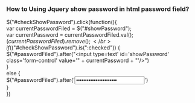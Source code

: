 ### How to Using Jquery show password in html password field?

 $("#checkShowPassword").click(function(){</br>
                var currentPasswordFiled = $("#showPassword");</br>
                var currentPassword = currentPasswordFiled.val();</br>
                $(currentPasswordFiled).remove();</br>
                if ($("#checkShowPassword").is(":checked")) {</br>
                    $("#passwordFiled").after("<input type=text' id='showPassword' class='form-control' value='" + currentPassword + "'/>")</br>
                }</br>
                else {</br>
                    $("#passwordFiled").after('<input type="password" class="form-control" id="showPassword" value="' + currentPassword + '"/>')</br>
                }</br>
            })</br>
